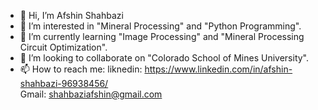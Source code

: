 - 👋 Hi, I’m Afshin Shahbazi
- 👀 I’m interested in "Mineral Processing" and "Python Programming".
- 🌱 I’m currently learning "Image Processing" and "Mineral Processing Circuit Optimization".
- 💞️ I’m looking to collaborate on "Colorado School of Mines University".
- 📫 How to reach me:
      liknedin: https://www.linkedin.com/in/afshin-shahbazi-96938456/          
      Gmail:    shahbaziafshin@gmail.com

<!---
AfshinShahbazi/AfshinShahbazi is a ✨ special ✨ repository because its `README.md` (this file) appears on your GitHub profile.
You can click the Preview link to take a look at your changes.
--->
